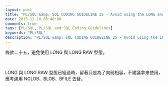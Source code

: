 ```yaml
---
layout: post
title: "PL/SQL &amp; SQL CODING GUIDELINE 25 - Avoid using the LONG and LONG RAW data types"
date: 2015-12-18 03:40:00
comments: true
tags: [PL/SQL, PL/SQL and SQL Coding Guidelines]
keywords: "PL/SQL"
description: "PL/SQL &amp; SQL CODING GUIDELINE 25 - Avoid using the LONG and LONG RAW data types"
---
```


條款二十五，避免使用 LONG 與 LONG RAW 型態。  

<!-- More -->

<br/>


LONG 與 LONG RAW 型態已經過時，留著只是為了向前相容，不建議拿來使用，應考慮用 NCLOB、BLOB、BFILE 去替。  
